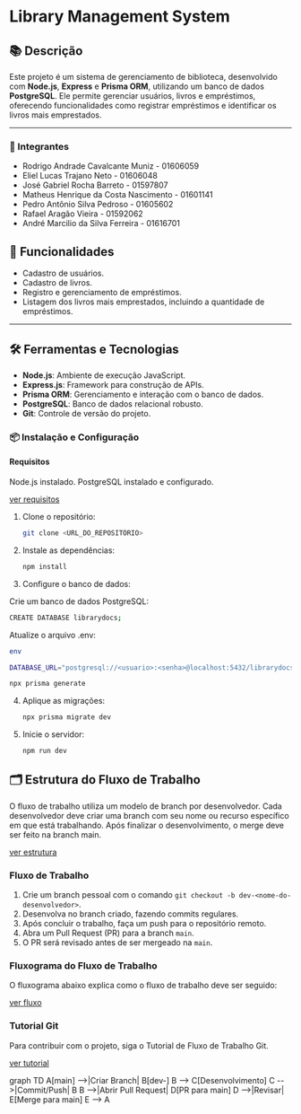 # Library Management System

## 📚 Descrição

Este projeto é um sistema de gerenciamento de biblioteca, desenvolvido com **Node.js**, **Express** e **Prisma ORM**, utilizando um banco de dados **PostgreSQL**. Ele permite gerenciar usuários, livros e empréstimos, oferecendo funcionalidades como registrar empréstimos e identificar os livros mais emprestados.

---

### 👥 Integrantes

- Rodrigo Andrade Cavalcante Muniz - 01606059
- Eliel Lucas Trajano Neto - 01606048
- José Gabriel Rocha Barreto - 01597807
- Matheus Henrique da Costa Nascimento - 01601141
- Pedro Antônio Silva Pedroso - 01605602
- Rafael Aragão Vieira - 01592062
- André Marcilio da Silva Ferreira - 01616701

## 🚀 Funcionalidades

- Cadastro de usuários.
- Cadastro de livros.
- Registro e gerenciamento de empréstimos.
- Listagem dos livros mais emprestados, incluindo a quantidade de empréstimos.

---

## 🛠️ Ferramentas e Tecnologias

- **Node.js**: Ambiente de execução JavaScript.
- **Express.js**: Framework para construção de APIs.
- **Prisma ORM**: Gerenciamento e interação com o banco de dados.
- **PostgreSQL**: Banco de dados relacional robusto.
- **Git**: Controle de versão do projeto.

### 📦 Instalação e Configuração

#### Requisitos

Node.js instalado.
PostgreSQL instalado e configurado.

[ver requisitos](./librarydocs/infos.pdf)

1. Clone o repositório:

   ```bash
   git clone <URL_DO_REPOSITÓRIO>
   ```

2. Instale as dependências:

   ```bash
   npm install
   ```

3. Configure o banco de dados:

Crie um banco de dados PostgreSQL:

```bash
CREATE DATABASE librarydocs;
```

Atualize o arquivo .env:

```bash
env

DATABASE_URL="postgresql://<usuario>:<senha>@localhost:5432/librarydocs"
```

```bash
npx prisma generate
```

4. Aplique as migrações:

   ```bash
   npx prisma migrate dev
   ```

5. Inicie o servidor:
   ```bash
   npm run dev
   ```

## 🗂️ Estrutura do Fluxo de Trabalho

O fluxo de trabalho utiliza um modelo de branch por desenvolvedor. Cada desenvolvedor deve criar uma branch com seu nome ou recurso específico em que está trabalhando. Após finalizar o desenvolvimento, o merge deve ser feito na branch main.

[ver estrutura](./librarydocs/infos.pdf)

### Fluxo de Trabalho

1. Crie um branch pessoal com o comando `git checkout -b dev-<nome-do-desenvolvedor>`.
2. Desenvolva no branch criado, fazendo commits regulares.
3. Após concluir o trabalho, faça um push para o repositório remoto.
4. Abra um Pull Request (PR) para a branch `main`.
5. O PR será revisado antes de ser mergeado na `main`.

### Fluxograma do Fluxo de Trabalho

O fluxograma abaixo explica como o fluxo de trabalho deve ser seguido:

[ver fluxo](./librarydocs/infos.pdf)

### Tutorial Git

Para contribuir com o projeto, siga o Tutorial de Fluxo de Trabalho Git.

[ver tutorial](./librarydocs/infos.pdf)

graph TD
A[main] -->|Criar Branch| B[dev-<nome-do-desenvolvedor>]
B --> C[Desenvolvimento]
C -->|Commit/Push| B
B -->|Abrir Pull Request| D[PR para main]
D -->|Revisar| E[Merge para main]
E --> A
